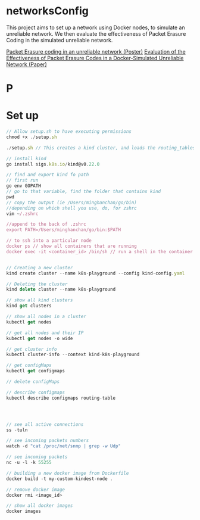 # networksConfig

This project aims to set up a network using Docker nodes, to simulate an unreliable network. We then evaluate the effectiveness of Packet Erasure Coding in the simulated unreliable network.

[Packet Erasure coding in an unreliable network (Poster)](poster.pdf)
[Evaluation of the Effectiveness of Packet Erasure Codes in a Docker-Simulated Unreliable Network (Paper)](paper/ExtendedAbstract.pdf)

# P

# Set up

```jsx
// Allow setup.sh to have executing permissions
chmod +x ./setup.sh

./setup.sh // This creates a kind cluster, and loads the routing_tables into every node
```

```jsx
// install kind
go install sigs.k8s.io/kind@v0.22.0

// find and export kind fo path
// first run
go env GOPATH
// go to that variable, find the folder that contains kind
pwd
// copy the output (ie /Users/minghanchan/go/bin)
//depending on which shell you use, do, for zshrc
vim ~/.zshrc

//append to the back of .zshrc
export PATH=/Users/minghanchan/go/bin:$PATH

// to ssh into a particular node
docker ps // show all containers that are running
docker exec -it <container_id> /bin/sh // run a shell in the container
```

```jsx

// Creating a new cluster
kind create cluster --name k8s-playground --config kind-config.yaml

// Deleting the cluster
kind delete cluster --name k8s-playground

// show all kind clusters
kind get clusters

// show all nodes in a cluster
kubectl get nodes

// get all nodes and their IP
kubectl get nodes -o wide

// get cluster info
kubectl cluster-info --context kind-k8s-playground

// get configMaps
kubectl get configmaps

// delete configMaps

// describe configmaps
kubectl describe configmaps routing-table




// see all active connections
ss -tuln

// see incoming packets numbers
watch -d "cat /proc/net/snmp | grep -w Udp"

// see incoming packets
nc -u -l -k 55255

// building a new docker image from Dockerfile
docker build -t my-custom-kindest-node .

// remove docker image
docker rmi <image_id>

// show all docker images
docker images
```
